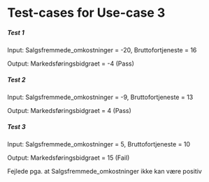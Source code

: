 
# Test-cases for Use-case 3


##### Test 1


Input: Salgsfremmede_omkostninger = -20, Bruttofortjeneste = 16


Output: Markedsføringsbidgraet = -4 (Pass)


##### Test 2


Input: Salgsfremmede_omkostninger = -9, Bruttofortjeneste = 13


Output: Markedsføringsbidgraet = 4 (Pass)


##### Test 3


Input: Salgsfremmede_omkostninger = 5, Bruttofortjeneste = 10


Output: Markedsføringsbidgraet = 15 (Fail)


Fejlede pga. at Salgsfremmede_omkostninger ikke kan være positiv


